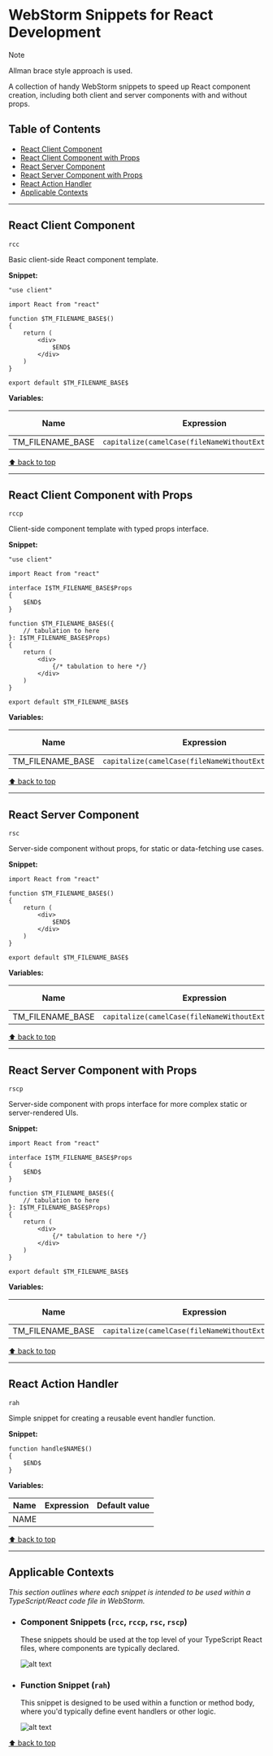 # WebStorm Snippets for React Development

> [!NOTE]
> Allman brace style approach is used.

A collection of handy WebStorm snippets to speed up React component creation, including both client and server components with and without props.

## Table of Contents

- [React Client Component](#react-client-component)
- [React Client Component with Props](#react-client-component-with-props)
- [React Server Component](#react-server-component)
- [React Server Component with Props](#react-server-component-with-props)
- [React Action Handler](#react-action-handler)
- [Applicable Contexts](#applicable-contexts)

---

## React Client Component

`rcc`

Basic client-side React component template.

**Snippet:**

```tsx
"use client"

import React from "react"

function $TM_FILENAME_BASE$()
{
    return (
        <div>
            $END$
        </div>
    )
}

export default $TM_FILENAME_BASE$

```

**Variables:**

| Name             | Expression                                          | Default value |
| ---------------- | --------------------------------------------------- | ------------- |
| TM_FILENAME_BASE | `capitalize(camelCase(fileNameWithoutExtension()))` | ""            |

[⬆️ back to top](#webstorm-snippets-for-react-development)

---

## React Client Component with Props

`rccp`

Client-side component template with typed props interface.

**Snippet:**

```tsx
"use client"

import React from "react"

interface I$TM_FILENAME_BASE$Props
{
    $END$
}

function $TM_FILENAME_BASE$({
    // tabulation to here
}: I$TM_FILENAME_BASE$Props)
{
    return (
        <div>
            {/* tabulation to here */}
        </div>
    )
}

export default $TM_FILENAME_BASE$

```

**Variables:**

| Name             | Expression                                          | Default value |
| ---------------- | --------------------------------------------------- | ------------- |
| TM_FILENAME_BASE | `capitalize(camelCase(fileNameWithoutExtension()))` | ""            |

[⬆️ back to top](#webstorm-snippets-for-react-development)

---

## React Server Component

`rsc`

Server-side component without props, for static or data-fetching use cases.

**Snippet:**

```tsx
import React from "react"

function $TM_FILENAME_BASE$()
{
    return (
        <div>
            $END$
        </div>
    )
}

export default $TM_FILENAME_BASE$

```

**Variables:**

| Name             | Expression                                          | Default value |
| ---------------- | --------------------------------------------------- | ------------- |
| TM_FILENAME_BASE | `capitalize(camelCase(fileNameWithoutExtension()))` | ""            |

[⬆️ back to top](#webstorm-snippets-for-react-development)

---

## React Server Component with Props

`rscp`

Server-side component with props interface for more complex static or server-rendered UIs.

**Snippet:**

```tsx
import React from "react"

interface I$TM_FILENAME_BASE$Props
{
    $END$
}

function $TM_FILENAME_BASE$({
    // tabulation to here
}: I$TM_FILENAME_BASE$Props)
{
    return (
        <div>
            {/* tabulation to here */}
        </div>
    )
}

export default $TM_FILENAME_BASE$

```

**Variables:**

| Name             | Expression                                          | Default value |
| ---------------- | --------------------------------------------------- | ------------- |
| TM_FILENAME_BASE | `capitalize(camelCase(fileNameWithoutExtension()))` | ""            |

[⬆️ back to top](#webstorm-snippets-for-react-development)

---

## React Action Handler

`rah`

Simple snippet for creating a reusable event handler function.

**Snippet:**

```tsx
function handle$NAME$()
{
    $END$
}
```

**Variables:**

| Name | Expression | Default value |
| ---- | ---------- | ------------- |
| NAME |            |               |

[⬆️ back to top](#webstorm-snippets-for-react-development)

---

## Applicable Contexts

_This section outlines where each snippet is intended to be used within a TypeScript/React code file in WebStorm._

- ### Component Snippets (`rcc`, `rccp`, `rsc`, `rscp`)

    These snippets should be used at the top level of your TypeScript React files, where components are typically declared.

    ![alt text](assets/ts-top-lvl.png)

- ### Function Snippet (`rah`)

    This snippet is designed to be used within a function or method body, where you'd typically define event handlers or other logic.

    ![alt text](assets/ts-statement.png)

[⬆️ back to top](#webstorm-snippets-for-react-development)

